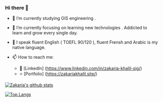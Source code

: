 ### Hi there 👋



- :yellow_heart: I’m currently studying GIS engineering .
- 🌱 I’m currently focusing on learning new technologies . Addicted to learn and grow every single day. 
- :tongue: I speak fluent English ( TOEFL 90/120 ), fluent Frensh and Arabic is my native language.

- 📫 How to reach me:
    * :office: [LinkedIn] (https://www.linkedin.com/in/zakaria-khalil-sig/)
    * :star: [Portfolio] (https://zakariakhalil.site/)
   

[![Zakaria's github stats](https://github-readme-stats.vercel.app/api?username=KhalilZakaria&count_private=true&show_icons=true&theme=radical&hide_rank=false)](https://github.com/anuraghazra/github-readme-stats)


[![Top Langs](https://github-readme-stats.vercel.app/api/top-langs/?username=KhalilZakaria)](https://github.com/anuraghazra/github-readme-stats)
